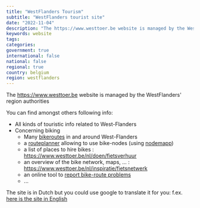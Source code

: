 ```yaml
---
title: "WestFlanders Tourism"
subtitle: "WestFlanders tourist site"
date: "2022-11-04"
description: "The https://www.westtoer.be website is managed by the WestFlanders' region authorities"
keywords: website
tags:
categories: 
government: true
international: false
national: false
regional: true
country: belgium
region: westflanders
---
```

The https://www.westtoer.be website is managed by the WestFlanders' region authorities

You can find amongst others following info:

- All kinds of touristic info related to West-Flanders
- Concerning biking
  - Many [bikeroutes](https://www.westtoer.be/nl/doen/fietsroutes) in and around West-Flanders
  - a [routeplanner](https://www.westtoer.be/nl/fietsrouteplanner) allowing to use bike-nodes (using [nodemapp](https://www.nodemapp.com/nl))
  - a list of places to hire bikes : https://www.westtoer.be/nl/doen/fietsverhuur
  - an overview of the bike network, maps, ... : https://www.westtoer.be/nl/inspiratie/fietsnetwerk
  - an online tool to [report bike-route problems](https://www.westtoer.be/nl/routechirurg) 
  - ...
  
The site is in Dutch but you could use google to translate it for you: f.ex. [here is the site in English](https://www-westtoer-be.translate.goog/nl?_x_tr_sl=nl&_x_tr_tl=en&_x_tr_hl=en&_x_tr_pto=wapp)

